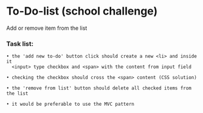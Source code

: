 # To-Do-list (school challenge)
Add or remove item from the list



### Task list:

```
• the 'add new to-do' button click should create a new <li> and inside it 
  <input> type checkbox and <span> with the content from input field

• checking the checkbox should cross the <span> content (CSS solution)   

• the 'remove from list' button should delete all checked items from the list

• it would be preferable to use the MVC pattern
```
